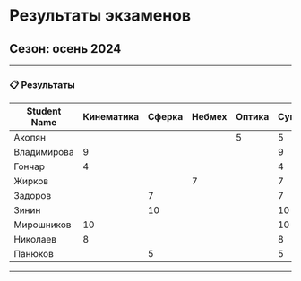 # Результаты экзаменов

## **Сезон**: осень 2024  

---

### 📋 **Результаты**

| **Student Name**   | **Кинематика** | **Сферка** | **Небмех** | **Оптика** | **Сумма** |
|---------------------|----------|-------------|-------------|-------------|-----------------|
| Акопян           |             |           |           |      5           |       5          |
| Владимирова   |        9        |           |           |                 |        9       |
| Гончар       |       4          |           |           |                 |       4        |
| Жирков        |                |           |       7    |                |          7      |
| Задоров       |                  |     7      |           |                 |       7       |
| Зинин      |                   |      10     |           |                 |        10       |
|    Мирошников      |    10       |           |           |                 |         10       |
|  Николаев           |   8        |             |             |             |         8      |
| Панюков           |            |      5      |            |                |       5         |

---

